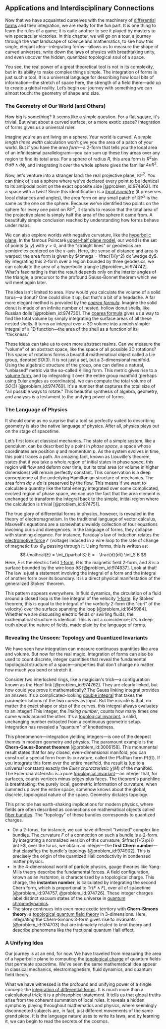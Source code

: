 ## Applications and Interdisciplinary Connections

Now that we have acquainted ourselves with the machinery of [differential forms](@article_id:146253) and their integration, we are ready for the fun part. It is one thing to learn the rules of a game; it is quite another to see it played by masters to win spectacular victories. In this chapter, we will go on a tour, a journey through the vast landscape of science and mathematics, to see how this single, elegant idea—integrating forms—allows us to measure the shape of curved universes, write down the laws of physics with breathtaking unity, and even uncover the hidden, quantized topological soul of a space.

You see, the real power of a great theoretical tool is not in its complexity, but in its ability to make complex things simple. The integration of forms is just such a tool. It is a universal language for describing how local bits of information—the stretch of space here, the strength of a field there—add up to create a global reality. Let’s begin our journey with something we can almost touch: the geometry of shape and size.

### The Geometry of Our World (and Others)

How big is something? It seems like a simple question. For a flat square, it's trivial. But what about a curved surface, or a more exotic space? Integration of forms gives us a universal ruler.

Imagine you're an ant living on a sphere. Your world is curved. A simple *length times width* calculation won't give you the area of a patch of your world. But if you have the *area form*—a 2-form that tells you the local area of an infinitesimal parallelogram—you can sum up these tiny areas over any region to find its total area. For a sphere of radius $R$, this area form is $R^2 \sin\theta \, d\theta \wedge d\phi$, and integrating it over the whole sphere gives the familiar $4\pi R^2$.

Now, let's venture into a stranger land: the real projective plane, $\mathbb{RP}^2$. You can think of it as a sphere where we've declared every point to be identical to its antipodal point on the exact opposite side [@problem_id:974862]. It’s a space with a twist! Since this identification is a *[local isometry](@article_id:158124)* (it preserves local distances and angles), the area form on any small patch of $\mathbb{RP}^2$ is the same as the one on the sphere. Because we've identified two points on the sphere for every one point on $\mathbb{RP}^2$, it stands to reason that the total area of the projective plane is simply half the area of the sphere it came from. A beautifully simple conclusion reached by understanding how forms behave under maps.

We can also explore worlds with negative curvature, like the [hyperbolic plane](@article_id:261222). In the famous Poincaré [upper-half plane model](@article_id:271766), our world is the set of points $(x,y)$ with $y \gt 0$, and the "straight lines" or geodesics are semicircles centered on the $x$-axis. Here, the sense of distance and area is warped; the area form is given by $\omega = \frac{1}{y^2} dx \wedge dy$. By integrating this 2-form over a region bounded by three geodesics, we can calculate the area of a hyperbolic triangle [@problem_id:974742]. What's fascinating is that the result depends only on the interior angles of the triangle, a precursor to the profound Gauss-Bonnet theorem which we will meet again later.

The idea isn't limited to area. How would you calculate the volume of a solid torus—a donut? One could slice it up, but that's a bit of a headache. A far more elegant method is provided by the *[coarea formula](@article_id:161593)*. Imagine the solid donut is made of an infinite number of nested, hollow donut shells, like Russian dolls [@problem_id:974730]. The [coarea formula](@article_id:161593) gives us a way to find the total volume by simply integrating the surface areas of all these nested shells. It turns an integral over a 3D volume into a much simpler integral of a 1D function—the area of the shell as a function of its "thickness."

These ideas can take us to even more abstract realms. Can we measure the "volume" of an abstract space, like the space of all possible 3D rotations? This space of rotations forms a beautiful mathematical object called a Lie group, denoted $SO(3)$. It is not just a set, but a 3-dimensional manifold. Using the algebraic structure of the group, one can define a natural, "unbiased" metric via the so-called Killing form. This metric gives rise to a [volume form](@article_id:161290), and by integrating it over the entire group manifold (perhaps using Euler angles as coordinates), we can compute the total volume of $SO(3)$ [@problem_id:974769]. It's a number that captures the total size of "all possible ways to rotate." This beautiful synthesis of algebra, geometry, and analysis is a testament to the unifying power of forms.

### The Language of Physics

It should come as no surprise that a tool so perfectly suited to describing geometry is also the native language of physics. After all, physics plays out on the stage of spacetime.

Let’s first look at classical mechanics. The state of a simple system, like a pendulum, can be described by a point in *phase space*, a space whose coordinates are position $q$ and momentum $p$. As the system evolves in time, this point traces a path. An amazing fact, known as Liouville's theorem, states that if you take a whole region of initial states in phase space, this region will flow and deform over time, but its total area (or volume in higher dimensions) will remain perfectly constant. This conservation is a deep consequence of the underlying Hamiltonian structure of mechanics. The area form $dq \wedge dp$ is preserved by the flow. This means if we want to calculate a quantity like the total energy integrated over some complicated, evolved region of phase space, we can use the fact that the area element is unchanged to transform the integral back to the simple, initial region where the calculation is trivial [@problem_id:974751].

The true glory of differential forms in physics, however, is revealed in the theory of electromagnetism. In the traditional language of vector calculus, Maxwell's equations are a somewhat unwieldy collection of four equations involving curls and divergences. In the language of forms, they collapse with stunning elegance. For instance, Faraday's law of induction relates the [electromotive force](@article_id:202681) $\mathcal{E}$ (voltage) induced in a wire loop to the rate of change of magnetic flux $\Phi_B$ passing through it. Using forms, this is written as:
$$ \mathcal{E} = \int_{\partial S} E = - \frac{d}{dt} \int_S B $$
Here, $E$ is the electric field [1-form](@article_id:275357), $B$ is the magnetic field 2-form, and $S$ is a surface bounded by the wire loop $\partial S$ [@problem_id:974837]. Look at that! The law is just a statement involving the integral of a form and the integral of another form over its boundary. It is a direct physical manifestation of the generalized Stokes' theorem.

This pattern appears everywhere. In fluid dynamics, the circulation of a fluid around a closed loop is the line integral of the velocity [1-form](@article_id:275357). By Stokes' theorem, this is equal to the integral of the *vorticity* 2-form (the "curl" of the velocity) over the surface spanning the loop [@problem_id:1645984]. Whether we are discussing electric fields or swirling fluids, the mathematical structure is identical. This is not a coincidence; it's a deep truth about the nature of fields, made plain by the language of forms.

### Revealing the Unseen: Topology and Quantized Invariants

We have seen how integration can measure continuous quantities like area and volume. But now for the real magic. Integration of forms can also be used to count discrete, integer quantities that reveal the fundamental topological structure of a space—properties that don't change no matter how much you bend or stretch it.

Consider two interlocked rings, like a magician's trick—a configuration known as the Hopf link [@problem_id:974762]. They are clearly linked, but how could you prove it mathematically? The Gauss linking integral provides an answer. It's a complicated-looking [double integral](@article_id:146227) that takes the parameterizations of the two curves as input. But the miracle is that, no matter the exact shape or size of the curves, this integral always evaluates to an integer! This integer, the *linking number*, counts how many times one curve winds around the other. It's a [topological invariant](@article_id:141534), a solid, unchanging number extracted from a continuous geometric setup. Integration has revealed a "quantum" of knottedness.

This phenomenon—integration yielding integers—is one of the deepest themes in modern geometry and physics. The paramount example is the **Chern-Gauss-Bonnet theorem** [@problem_id:3006158]. This monumental result states that for any closed, even-dimensional manifold, you can construct a special form from its curvature, called the Pfaffian form $\mathrm{Pf}(\Omega)$. If you integrate this form over the entire manifold, the result is (up to a universal constant) exactly the *Euler characteristic* $\chi(M)$ of the manifold. The Euler characteristic is a pure [topological invariant](@article_id:141534)—an integer that, for surfaces, counts vertices minus edges plus faces. The theorem's punchline is breathtaking: the purely local, geometric information of curvature, when summed up over the entire space, somehow knows about the global, discrete, topological nature of the space. Geometry dictates topology.

This principle has earth-shaking implications for modern physics, where fields are often described as connections on mathematical objects called [fiber bundles](@article_id:154176). The "topology" of these bundles corresponds to quantized charges.
-   On a 2-torus, for instance, we can have different "twisted" complex line bundles. The curvature $F$ of a connection on such a bundle is a 2-form. By integrating a normalized version of this curvature, $\frac{1}{2\pi i} \int F$, over the torus, we obtain an integer—the **first Chern number**—that classifies the bundle's topology [@problem_id:974902]. This is precisely the origin of the quantized Hall conductivity in condensed matter physics.
-   In the 4-dimensional world of particle physics, gauge theories like Yang-Mills theory describe the fundamental forces. A field configuration, known as an *instanton*, is characterized by a topological charge. This charge, the **instanton number**, is calculated by integrating the second Chern form, which is proportional to $\mathrm{Tr}(F \wedge F)$, over all of spacetime [@problem_id:974757, @problem_id:974726]. These integer charges label distinct vacuum states of the universe in [quantum chromodynamics](@article_id:143375).
-   The story continues into even more exotic territory with **Chern-Simons theory**, a [topological quantum field theory](@article_id:141931) in 3-dimensions. Here, integrating the Chern-Simons 3-form gives rise to invariants [@problem_id:974703] that are intimately related to knot theory and describe phenomena like the fractional quantum Hall effect.

### A Unifying Idea

Our journey is at an end, for now. We have traveled from measuring the area of a hyperbolic plane to computing the [topological charge](@article_id:141828) of quantum fields that permeate spacetime. We've seen the same mathematical idea appear in classical mechanics, electromagnetism, fluid dynamics, and quantum field theory.

What we have witnessed is the profound and unifying power of a single concept: the [integration of differential forms](@article_id:195613). It is much more than a calculational trick; it is a philosophical statement. It tells us that global truths arise from the coherent summation of local rules. It reveals a hidden symphony playing throughout mathematics and physics, where seemingly disconnected subjects are, in fact, just different movements of the same grand piece. It is the language nature uses to write its laws, and by learning it, we can begin to read the secrets of the cosmos.